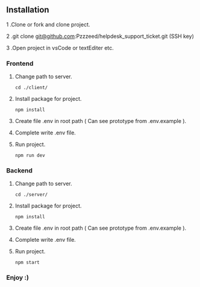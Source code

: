## Installation

1 .Clone or fork and clone project.

2 .git clone git@github.com:Pzzzeed/helpdesk_support_ticket.git
(SSH key)

3 .Open project in vsCode or textEditer etc.

### Frontend

1. Change path to server.
   ```
   cd ./client/
   ```
2. Install package for project.
   ```
   npm install
   ```
3. Create file .env in root path ( Can see prototype from .env.example ).

4. Complete write .env file.

5. Run project.
   ```
   npm run dev
   ```
### Backend

1. Change path to server.
   ```
   cd ./server/
   ```
2. Install package for project.
   ```
   npm install
   ```
3. Create file .env in root path ( Can see prototype from .env.example ).

4. Complete write .env file.

5. Run project.
   ```
   npm start
   ```
### Enjoy :)
